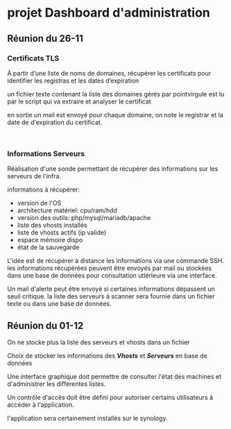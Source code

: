 # projet Dashboard d'administration  

## Réunion du 26-11

### Certificats TLS

À partir d’une liste de noms de domaines, récupérer les certificats pour identifier les registras et les dates d’expiration

un fichier texte contenant la liste des domaines gérés par pointvirgule est lu par le script qui va extraire et analyser le certificat

en sortie un mail  est envoyé pour chaque domaine, on note le registrar et la date de d'expiration du certificat.

<br>

### Informations Serveurs
Réalisation d'une sonde  permettant de récupérer des informations sur les serveurs de l'infra.

informations à récupérer: 

- version de l'OS
- architecture matériel: cpu/ram/hdd
- version des outils: php/mysql/mariadb/apache
- liste des vhosts installés
- liste de vhosts actifs (ip valide)
- espace mémoire dispo
- état de la sauvegarde

L'idée est de récupérer à distance les informations via une commande SSH.
les informations récupérées peuvent être envoyés par mail ou stockées dans une base de données pour consultation utlérieure via une interface.

Un mail d'alerte peut être envoyé si certaines informations dépassent un seuil critique.
la liste des serveurs à scanner sera fournie dans un fichier texte ou dans une base de données.

## Réunion du  01-12

On ne stocke plus la liste des serveurs et vhosts dans un fichier 

Choix de stocker les informations des ***Vhosts*** et ***Serveurs*** en base de données  

Une interface graphique doit permettre de consulter l'état des machines et d'administrer les différentes listes.

Un contrôle d'accès doit être défini pour autoriser certains utilisateurs à accéder à l'application.

l'application sera certainement installés sur le synology.